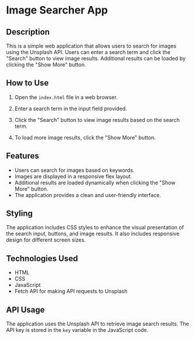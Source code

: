 # Image Searcher App

## Description
This is a simple web application that allows users to search for images using the Unsplash API. Users can enter a search term and click the "Search" button to view image results. Additional results can be loaded by clicking the "Show More" button.

## How to Use
1. Open the `index.html` file in a web browser.

2. Enter a search term in the input field provided.

3. Click the "Search" button to view image results based on the search term.

4. To load more image results, click the "Show More" button.

## Features
- Users can search for images based on keywords.
- Images are displayed in a responsive flex layout.
- Additional results are loaded dynamically when clicking the "Show More" button.
- The application provides a clean and user-friendly interface.

## Styling
The application includes CSS styles to enhance the visual presentation of the search input, buttons, and image results. It also includes responsive design for different screen sizes.

## Technologies Used
- HTML
- CSS
- JavaScript
- Fetch API for making API requests to Unsplash

## API Usage
The application uses the Unsplash API to retrieve image search results. The API key is stored in the `key` variable in the JavaScript code.


